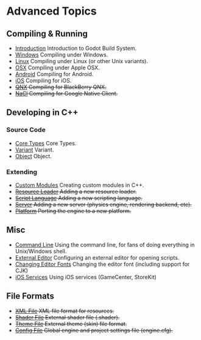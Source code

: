 # Advanced Topics

## Compiling & Running

*  [Introduction](compiling_intro) Introduction to Godot Build System.
*  [Windows](compiling_windows) Compiling under Windows.
*  [Linux](compiling_linux) Compiling under Linux (or other Unix variants).
*  [OSX](compiling_osx) Compiling under Apple OSX.
*  [Android](compiling_android) Compiling for Android.
*  [iOS](compiling_ios) Compiling for iOS.
*  ~~[QNX](compiling_qnx) Compiling for BlackBerry QNX.~~
*  ~~[NaCl](compiling_nacl) Compiling for Google Native Client.~~

## Developing in C++

### Source Code

*  [Core Types](core_types) Core Types.
*  [Variant](core_variant) Variant.
*  [Object](core_object) Object.

### Extending

*  [Custom Modules](custom_modules) Creating custom modules in C++.
*  ~~[Resource Loader](add_resource) Adding a new resource loader.~~
*  ~~[Script Language](add_script_lang) Adding a new scripting language.~~
*  ~~[Server](add_server) Adding a new server (physics engine, rendering backend, etc).~~
*  ~~[Platform](add_platform) Porting the engine to a new platform.~~

## Misc

*  [Command Line](command_line) Using the command line, for fans of doing everything in Unix/Windows shell.      
*  [External Editor](external_editor) Configuring an external editor for opening scripts.
*  [Changing Editor Fonts](editor_font) Changing the editor font (including support for CJK)
*  [iOS Services](ios_services) Using iOS services (GameCenter, StoreKit)


## File Formats

*  ~~[XML File](xml_file) XML file format for resources.~~
*  ~~[Shader File](shader_file) External shader file (.shader).~~
*  ~~[Theme File](theme_file) External theme (skin) file format.~~
*  ~~[Config File](engine_cfg) Global engine and project settings file (engine.cfg).~~

